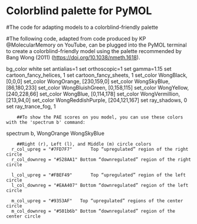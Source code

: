 # Colorblind palette for PyMOL
#The code for adapting models to a colorblind-friendly palette 

#The following code, adapted from code produced by KP @MolecularMemory on YouTube, can be plugged into the PyMOL terminal to create a colorblind-friendly model using the palette recommended by Bang Wong (2011) (https://doi.org/10.1038/nmeth.1618).

  bg_color white
  set antialias=1
  set orthoscopic=1
  set gamma=1.15
  set cartoon_fancy_helices, 1
  set cartoon_fancy_sheets, 1
  set_color WongBlack, [0,0,0]
  set_color WongOrange, [230,159,0]
  set_color WongSkyBlue, [86,180,233]
  set_color WongBluishGreen, [0,158,115]
  set_color WongYellow, [240,228,66]
  set_color WongBlue, [0,114,178]
  set_color WongVermillion, [213,94,0]
  set_color WongReddishPurple, [204,121,167]
  set ray_shadows, 0
  set ray_trance_fog, 1

        ##To show the PAE scores on you model, you can use these colors with the 'spectrum b' command:

  spectrum b, WongOrange WongSkyBlue

        ##Right (r), Left (l), and Middle (m) circle colors
      r_col_upreg = "#7FD7F7"		Top “upregulated” region of the right circle
      r_col_downreg = "#528AA1"	Bottom “downregulated” region of the right circle

      l_col_upreg = "#FBEF49"		Top “upregulated” region of the left circle
      l_col_downreg = "#EAA407"	Bottom “downregulated” region of the left circle

      m_col_upreg = "#9353AF"	Top “upregulated” regions of the center circle
      m_col_downreg = "#501b6b"	Bottom “downregulated” region of the center circle
